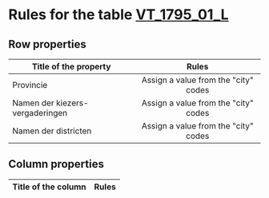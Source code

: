 # Rules for the table [VT_1795_01_L](https://github.com/cgueret/DataDump/blob/master/xls-marked/VT_1795_01_L_marked.xls?raw=true)
## Row properties
| Title of the property | Rules |
| --------------------- |:-----:|
| Provincie | Assign a value from the "city" codes |
| Namen der kiezers-vergaderingen | Assign a value from the "city" codes |
| Namen der districten | Assign a value from the "city" codes |
## Column properties
| Title of the column | Rules |
| --------------------- |:-----:|
